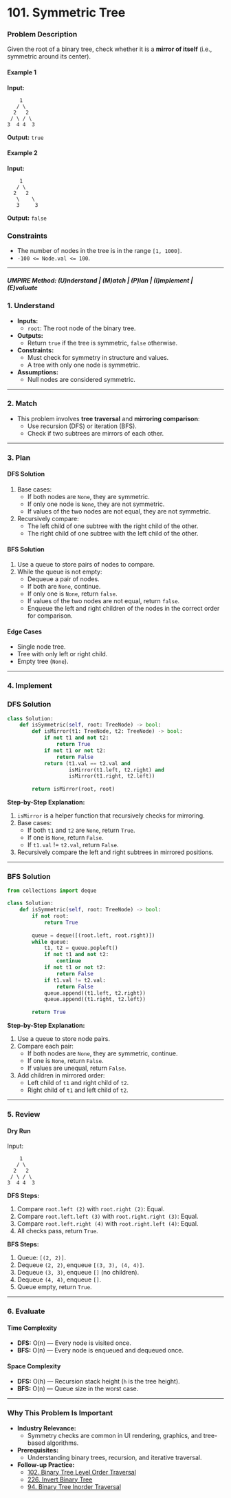 # 101. Symmetric Tree

### Problem Description

Given the root of a binary tree, check whether it is a **mirror of itself** (i.e., symmetric around its center).

#### Example 1

**Input:**
```
    1
   / \
  2   2
 / \ / \
3  4 4  3
```

**Output:** `true`


#### Example 2

**Input:**
```
    1
   / \
  2   2
   \    \
   3     3
```

**Output:** `false`

### Constraints
- The number of nodes in the tree is in the range `[1, 1000]`.
- `-100 <= Node.val <= 100`.

---

##### UMPIRE Method: (U)nderstand | (M)atch | (P)lan | (I)mplement | (E)valuate
### 1. Understand
- **Inputs:** 
  - `root`: The root node of the binary tree.
- **Outputs:**
  - Return `true` if the tree is symmetric, `false` otherwise.
- **Constraints:**
  - Must check for symmetry in structure and values.
  - A tree with only one node is symmetric.
- **Assumptions:**
  - Null nodes are considered symmetric.

---

### 2. Match
- This problem involves **tree traversal** and **mirroring comparison**:
  - Use recursion (DFS) or iteration (BFS).
  - Check if two subtrees are mirrors of each other.

---

### 3. Plan

#### DFS Solution
1. Base cases:
   - If both nodes are `None`, they are symmetric.
   - If only one node is `None`, they are not symmetric.
   - If values of the two nodes are not equal, they are not symmetric.
2. Recursively compare:
   - The left child of one subtree with the right child of the other.
   - The right child of one subtree with the left child of the other.

#### BFS Solution
1. Use a queue to store pairs of nodes to compare.
2. While the queue is not empty:
   - Dequeue a pair of nodes.
   - If both are `None`, continue.
   - If only one is `None`, return `false`.
   - If values of the two nodes are not equal, return `false`.
   - Enqueue the left and right children of the nodes in the correct order for comparison.

#### Edge Cases
- Single node tree.
- Tree with only left or right child.
- Empty tree (`None`).

---

### 4. Implement

### DFS Solution
```python
class Solution:
    def isSymmetric(self, root: TreeNode) -> bool:
        def isMirror(t1: TreeNode, t2: TreeNode) -> bool:
            if not t1 and not t2:
                return True
            if not t1 or not t2:
                return False
            return (t1.val == t2.val and 
                    isMirror(t1.left, t2.right) and 
                    isMirror(t1.right, t2.left))
        
        return isMirror(root, root)
```

**Step-by-Step Explanation:**
1. `isMirror` is a helper function that recursively checks for mirroring.
2. Base cases:
   - If both `t1` and `t2` are `None`, return `True`.
   - If one is `None`, return `False`.
   - If `t1.val` != `t2.val`, return `False`.
3. Recursively compare the left and right subtrees in mirrored positions.

---

### BFS Solution
```python
from collections import deque

class Solution:
    def isSymmetric(self, root: TreeNode) -> bool:
        if not root:
            return True
        
        queue = deque([(root.left, root.right)])
        while queue:
            t1, t2 = queue.popleft()
            if not t1 and not t2:
                continue
            if not t1 or not t2:
                return False
            if t1.val != t2.val:
                return False
            queue.append((t1.left, t2.right))
            queue.append((t1.right, t2.left))
        
        return True
```

**Step-by-Step Explanation:**
1. Use a queue to store node pairs.
2. Compare each pair:
   - If both nodes are `None`, they are symmetric, continue.
   - If one is `None`, return `False`.
   - If values are unequal, return `False`.
3. Add children in mirrored order:
   - Left child of `t1` and right child of `t2`.
   - Right child of `t1` and left child of `t2`.

---

### 5. Review

#### Dry Run
Input:
```
    1
   / \
  2   2
 / \ / \
3  4 4  3
```

**DFS Steps:**
1. Compare `root.left (2)` with `root.right (2)`: Equal.
2. Compare `root.left.left (3)` with `root.right.right (3)`: Equal.
3. Compare `root.left.right (4)` with `root.right.left (4)`: Equal.
4. All checks pass, return `True`.

**BFS Steps:**
1. Queue: `[(2, 2)]`.
2. Dequeue `(2, 2)`, enqueue `[(3, 3), (4, 4)]`.
3. Dequeue `(3, 3)`, enqueue `[]` (no children).
4. Dequeue `(4, 4)`, enqueue `[]`.
5. Queue empty, return `True`.

---

### 6. Evaluate

#### Time Complexity
- **DFS:** O(n) — Every node is visited once.
- **BFS:** O(n) — Every node is enqueued and dequeued once.

#### Space Complexity
- **DFS:** O(h) — Recursion stack height (`h` is the tree height).
- **BFS:** O(n) — Queue size in the worst case.

---

### Why This Problem Is Important
- **Industry Relevance:**
  - Symmetry checks are common in UI rendering, graphics, and tree-based algorithms.
- **Prerequisites:**
  - Understanding binary trees, recursion, and iterative traversal.
- **Follow-up Practice:**
  - [102. Binary Tree Level Order Traversal](https://leetcode.com/problems/binary-tree-level-order-traversal/)
  - [226. Invert Binary Tree](https://leetcode.com/problems/invert-binary-tree/)
  - [94. Binary Tree Inorder Traversal](https://leetcode.com/problems/binary-tree-inorder-traversal/)
